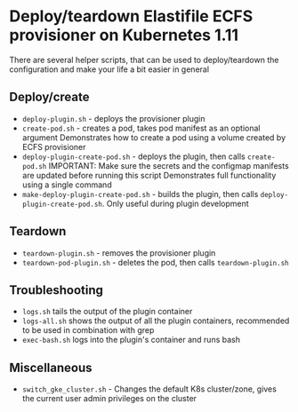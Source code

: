 # Deploy/teardown Elastifile ECFS provisioner on Kubernetes 1.11 

There are several helper scripts, that can be used to deploy/teardown the configuration and make your life a bit easier in general

## Deploy/create
* `deploy-plugin.sh` - deploys the provisioner plugin
* `create-pod.sh` - creates a pod, takes pod manifest as an optional argument 
Demonstrates how to create a pod using a volume created by ECFS provisioner
* `deploy-plugin-create-pod.sh` - deploys the plugin, then calls `create-pod.sh`
IMPORTANT: Make sure the secrets and the configmap manifests are updated before running this script
Demonstrates full functionality using a single command
* `make-deploy-plugin-create-pod.sh` - builds the plugin, then calls `deploy-plugin-create-pod.sh`.
Only useful during plugin development

## Teardown

* `teardown-plugin.sh` - removes the provisioner plugin
* `teardown-pod-plugin.sh` - deletes the pod, then calls `teardown-plugin.sh`

## Troubleshooting

* `logs.sh` tails the output of the plugin container
* `logs-all.sh` shows the output of all the plugin containers, recommended to be used in combination with grep
* `exec-bash.sh` logs into the plugin's container and runs bash

## Miscellaneous
* `switch_gke_cluster.sh` - Changes the default K8s cluster/zone, gives the current user admin privileges on the cluster 
